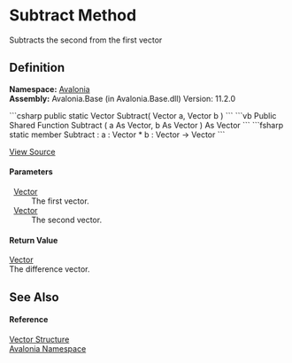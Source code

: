 # Subtract Method


Subtracts the second from the first vector



## Definition
**Namespace:** <a href="N_Avalonia">Avalonia</a>  
**Assembly:** Avalonia.Base (in Avalonia.Base.dll) Version: 11.2.0

<Tabs groupId="api-code-preview">
<TabItem value="csharp" label="C#">
```csharp
public static Vector Subtract(
	Vector a,
	Vector b
)
```
</TabItem>
<TabItem value="vb" label="VB">
```vb
Public Shared Function Subtract ( 
	a As Vector,
	b As Vector
) As Vector
```
</TabItem>
<TabItem value="fsharp" label="F#">
```fsharp
static member Subtract : 
        a : Vector * 
        b : Vector -> Vector 
```
</TabItem>
</Tabs>



<a href="https://github.com/AvaloniaUI/Avalonia/tree/master/src/Avalonia.Base/Vector.cs#L313" title="View the source code">View Source</a>



#### Parameters
<dl><dt>  <a href="T_Avalonia_Vector">Vector</a></dt><dd>The first vector.</dd><dt>  <a href="T_Avalonia_Vector">Vector</a></dt><dd>The second vector.</dd></dl>

#### Return Value
<a href="T_Avalonia_Vector">Vector</a>  
The difference vector.

## See Also


#### Reference
<a href="T_Avalonia_Vector">Vector Structure</a>  
<a href="N_Avalonia">Avalonia Namespace</a>  

